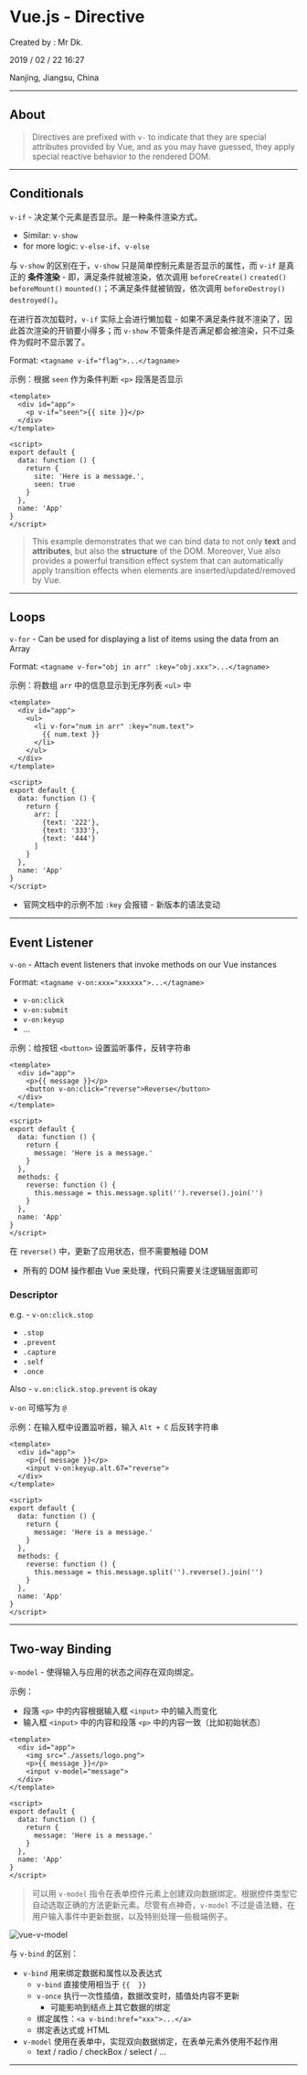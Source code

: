 # Vue.js - Directive

Created by : Mr Dk.

2019 / 02 / 22 16:27

Nanjing, Jiangsu, China

---

## About

> Directives are prefixed with `v-` to indicate that they are special attributes provided by Vue, and as you may have guessed, they apply special reactive behavior to the rendered DOM.

---

## Conditionals

`v-if` - 决定某个元素是否显示。是一种条件渲染方式。

* Similar: `v-show`
* for more logic: `v-else-if`、`v-else`

与 `v-show` 的区别在于，`v-show` 只是简单控制元素是否显示的属性，而 `v-if` 是真正的 __条件渲染__ - 即，满足条件就被渲染，依次调用 `beforeCreate()` `created()` `beforeMount()` `mounted()`；不满足条件就被销毁，依次调用 `beforeDestroy()` `destroyed()`。

在进行首次加载时，`v-if` 实际上会进行懒加载 - 如果不满足条件就不渲染了，因此首次渲染的开销要小得多；而 `v-show` 不管条件是否满足都会被渲染，只不过条件为假时不显示罢了。

Format: `<tagname v-if="flag">...</tagname>`

示例：根据 `seen` 作为条件判断 `<p>` 段落是否显示

```vue
<template>
  <div id="app">
    <p v-if="seen">{{ site }}</p>
  </div>
</template>

<script>
export default {
  data: function () {
    return {
      site: 'Here is a message.',
      seen: true
    }
  },
  name: 'App'
}
</script>
```

>This example demonstrates that we can bind data to not only __text__ and __attributes__, but also the __structure__ of the DOM. Moreover, Vue also provides a powerful transition effect system that can automatically apply transition effects when elements are inserted/updated/removed by Vue.

---

## Loops

`v-for` - Can be used for displaying a list of items using the data from an Array

Format: `<tagname v-for="obj in arr" :key="obj.xxx">...</tagname>`

示例：将数组 `arr` 中的信息显示到无序列表 `<ul>` 中

```vue
<template>
  <div id="app">
    <ul>
      <li v-for="num in arr" :key="num.text">
        {{ num.text }}
      </li>
    </ul>
  </div>
</template>

<script>
export default {
  data: function () {
    return {
      arr: [
        {text: '222'},
        {text: '333'},
        {text: '444'}
      ]
    }
  },
  name: 'App'
}
</script>
```

* 官网文档中的示例不加 `:key` 会报错 - 新版本的语法变动

---

## Event Listener

`v-on` - Attach event listeners that invoke methods on our Vue instances

Format: `<tagname v-on:xxx="xxxxxx">...</tagname>`

* `v-on:click`
* `v-on:submit`
* `v-on:keyup`
* ...

示例：给按钮 `<button>` 设置监听事件，反转字符串

```vue
<template>
  <div id="app">
    <p>{{ message }}</p>
    <button v-on:click="reverse">Reverse</button>
  </div>
</template>

<script>
export default {
  data: function () {
    return {
      message: 'Here is a message.'
    }
  },
  methods: {
    reverse: function () {
      this.message = this.message.split('').reverse().join('')
    }
  },
  name: 'App'
}
</script>
```

在 `reverse()` 中，更新了应用状态，但不需要触碰 DOM

* 所有的 DOM 操作都由 Vue 来处理，代码只需要关注逻辑层面即可

### Descriptor

e.g. - `v-on:click.stop`

* `.stop`
* `.prevent`
* `.capture`
* `.self`
* `.once`

Also - `v.on:click.stop.prevent` is okay

`v-on` 可缩写为 `@`

示例：在输入框中设置监听器，输入 `Alt + C` 后反转字符串

```vue
<template>
  <div id="app">
    <p>{{ message }}</p>
    <input v-on:keyup.alt.67="reverse">
  </div>
</template>

<script>
export default {
  data: function () {
    return {
      message: 'Here is a message.'
    }
  },
  methods: {
    reverse: function () {
      this.message = this.message.split('').reverse().join('')
    }
  },
  name: 'App'
}
</script>
```

---

## Two-way Binding

`v-model` - 使得输入与应用的状态之间存在双向绑定。

示例：

* 段落 `<p>` 中的内容根据输入框 `<input>` 中的输入而变化
* 输入框 `<input>` 中的内容和段落 `<p>` 中的内容一致（比如初始状态）

```vue
<template>
  <div id="app">
    <img src="./assets/logo.png">
    <p>{{ message }}</p>
    <input v-model="message">
  </div>
</template>

<script>
export default {
  data: function () {
    return {
      message: 'Here is a message.'
    }
  },
  name: 'App'
}
</script>
```

> 可以用 `v-model` 指令在表单控件元素上创建双向数据绑定。根据控件类型它自动选取正确的方法更新元素。尽管有点神奇，`v-model` 不过是语法糖，在用户输入事件中更新数据，以及特别处理一些极端例子。

![vue-v-model](../img/vue-v-model.png)

与 `v-bind` 的区别：

* `v-bind` 用来绑定数据和属性以及表达式
  * `v-bind` 直接使用相当于 `{{  }}`
  * `v-once` 执行一次性插值，数据改变时，插值处内容不更新
    * 可能影响到结点上其它数据的绑定
  * 绑定属性：`<a v-bind:href="xxx">...</a>`
  * 绑定表达式或 HTML
* `v-model` 使用在表单中，实现双向数据绑定，在表单元素外使用不起作用
  * text / radio / checkBox / select / ...

---

